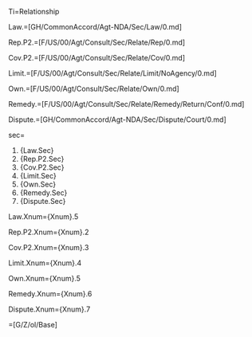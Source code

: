 Ti=Relationship

Law.=[GH/CommonAccord/Agt-NDA/Sec/Law/0.md]

Rep.P2.=[F/US/00/Agt/Consult/Sec/Relate/Rep/0.md]

Cov.P2.=[F/US/00/Agt/Consult/Sec/Relate/Cov/0.md]

Limit.=[F/US/00/Agt/Consult/Sec/Relate/Limit/NoAgency/0.md]

Own.=[F/US/00/Agt/Consult/Sec/Relate/Own/0.md]

Remedy.=[F/US/00/Agt/Consult/Sec/Relate/Remedy/Return/Conf/0.md]

Dispute.=[GH/CommonAccord/Agt-NDA/Sec/Dispute/Court/0.md]

sec=<ol><li>{Law.Sec}<li>{Rep.P2.Sec}<li>{Cov.P2.Sec}<li>{Limit.Sec}<li>{Own.Sec}<li>{Remedy.Sec}<li>{Dispute.Sec}</ol>

Law.Xnum={Xnum}.5

Rep.P2.Xnum={Xnum}.2

Cov.P2.Xnum={Xnum}.3

Limit.Xnum={Xnum}.4

Own.Xnum={Xnum}.5

Remedy.Xnum={Xnum}.6

Dispute.Xnum={Xnum}.7

=[G/Z/ol/Base]
